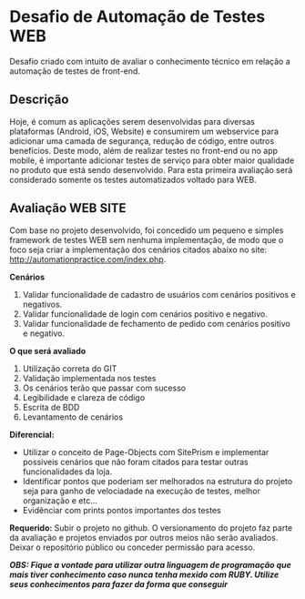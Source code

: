 # Desafio de Automação de Testes WEB
Desafio criado com intuito de avaliar o conhecimento técnico em relação a automação de testes de front-end.

## Descrição
Hoje, é comum as aplicações serem desenvolvidas para diversas plataformas (Android, iOS, Website) e consumirem um webservice para adicionar uma camada de segurança, redução de código, entre outros benefícios.
Deste modo, além de realizar testes no front-end ou no app mobile, é importante adicionar testes de serviço para obter maior qualidade no produto que está sendo desenvolvido.
Para esta primeira avaliação será considerado somente os testes automatizados voltado para WEB.

## Avaliação WEB SITE
Com base no projeto desenvolvido, foi concedido um pequeno e simples framework de testes WEB sem nenhuma implementação, de modo que o foco seja criar a implementação dos cenários citados abaixo no site: http://automationpractice.com/index.php.

**Cenários**
1. Validar funcionalidade de cadastro de usuários com cenários positivos e negativos.
2. Validar funcionalidade de login com cenários positivo e negativo.
3. Validar funcionalidade de fechamento de pedido com cenários positivo e negativo. 

**O que será avaliado**
1. Utilização correta do GIT
2. Validação implementada nos testes
3. Os cenários terão que passar com sucesso
4. Legibilidade e clareza de código
5. Escrita de BDD
6. Levantamento de cenários

**Diferencial:**
- Utilizar o conceito de Page-Objects com SitePrism e implementar possiveis cenários que não foram citados para testar outras funcionalidades da loja.
- Identificar pontos que poderiam ser melhorados na estrutura do projeto seja para ganho de velociadade na execução de testes, melhor organização e etc...
- Evidênciar com prints pontos importantes dos testes

**Requerido:**
Subir o projeto no github. O versionamento do projeto faz parte da avaliação e projetos enviados por outros meios não serão avaliados. Deixar o repositório público ou conceder permissão para acesso.

**_OBS: Fique a vontade para utilizar outra linguagem de programação que mais tiver conhecimento caso nunca tenha mexido com RUBY. Utilize seus conhecimentos para fazer da forma que conseguir_**
